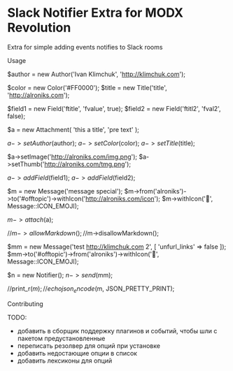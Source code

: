 # Slack Notifier Extra for MODX Revolution

Extra for simple adding events notifies to Slack rooms


Usage

$author = new Author('Ivan Klimchuk', 'http://klimchuk.com');

$color = new Color('#FF0000');
$title = new Title('title', 'http://alroniks.com');

$field1 = new Field('ftitle', 'fvalue', true);
$field2 = new Field('ftitl2', 'fval2', false);

$a = new Attachment(
    'this a title',
    'pre text'
);

$a->setAuthor($author);
$a->setColor($color);
$a->setTitle($title);

$a->setImage('http://alroniks.com/img.png');
$a->setThumb('http://alroniks.com/tmg.png');

$a->addField($field1);
$a->addField($field2);

$m = new Message('message special');
$m->from('alroniks')->to('#offtopic')->withIcon('http://alroniks.com/icon');
$m->withIcon(':ghost:', Message::ICON_EMOJI);

$m->attach($a);

//$m->allowMarkdown();
//$m->disallowMarkdown();

$mm = new Message('test <http://klimchuk.com> 2', [
    'unfurl_links' => false
]);
$mm->to('#offtopic')->from('alroniks')->withIcon(':monkey:', Message::ICON_EMOJI);


$n = new Notifier();
$n->send($mm);

//print_r($m);
//echo json_encode($m, JSON_PRETTY_PRINT);

Contributing



TODO:

 - добавить в сборщик поддержку плагинов и событий, чтобы шли с пакетом предустановленные
 - переписать резолвер для опций при установке
 - добавить недостающие опции в список
 - добавить лексиконы для опций

